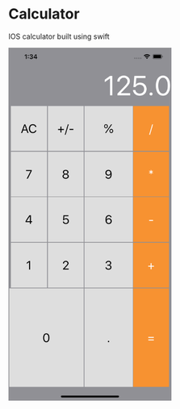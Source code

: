 # Calculator

IOS calculator built using swift

<img height="700" src="https://github.com/OdongoWaga/Calculator/blob/master/Simulator%20Screen%20Shot%20-%20iPhone%2011%20Pro%20Max%20-%202019-10-05%20at%2013.34.13.png" />
